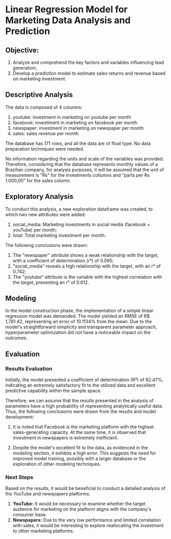 # Linear Regression Model for Marketing Data Analysis and Prediction

## Objective:
1. Analyze and comprehend the key factors and variables influencing lead generation;
2. Develop a prediction model to estimate sales returns and revenue based on marketing investment.

## Descriptive Analysis
The data is composed of 4 columns:
1. youtube: investment in marketing on youtube per month
2. facebook: investiment in marketing on facebook per month
3. newspaper: investment in marketing on newspaper per month
4. sales: sales revenue per month

The database has 171 rows, and all the data are of float type. No data preparation techniques were needed.

No information regarding the units and scale of the variables was provided. Therefore, considering that the database represents monthly values of a Brazilian company, for analysis purposes, it will be assumed that the unit of measurement is "Rs" for the investments collumns and "parts per Rs 1.000,00" for the sales column.

## Exploratory Analysis
To conduct this analysis, a new exploration dataframe was created, to which two new attributes were added:

1. social_media: Marketing investments in social media (facebook + youTube) per month;
2. total: Total marketing investment per month.

The following conclusions were drawn:

1. The "newspaper" attribute shows a weak relationship with the target, with a coefficient of determination (r²) of 0.065;
2. "social_media" reveals a high relationship with the target, with an r² of 0.742;
3. The "youtube" attribute is the variable with the highest correlation with the target, presenting an r² of 0.612.

## Modeling
In the model construction phase, the implementation of a simple linear regression model was demanded. The model yielded an RMSE of R$ 1,781.42, representing an error of 10.1134% from the mean. Due to the model's straightforward simplicity and transparent parameter approach, hyperparameter optimization did not have a noticeable impact on the outcomes.

## Evaluation

### Results Evaluation

Initially, the model presented a coefficient of determination (R²) of 92.47%, indicating an extremely satisfactory fit to the utilized data and excellent predictive capability within the sample space.

Therefore, we can assume that the results presented in the analysis of parameters have a high probability of representing analytically useful data. Thus, the following conclusions were drawn from the results and model development:

1. It is noted that Facebook is the marketing platform with the highest sales-generating capacity. At the same time, it is observed that investment in newspapers is extremely inefficient.

2. Despite the model's excellent fit to the data, as evidenced in the modeling section, it exhibits a high error. This suggests the need for improved model training, possibly with a larger database or the exploration of other modeling techniques.

### Next Steps

Based on the results, it would be beneficial to conduct a detailed analysis of the YouTube and newspapers platforms.

1. **YouTube:** It would be necessary to examine whether the target audience for marketing on the platform aligns with the company's consumer base.
2. **Newspapers:** Due to the very low performance and limited correlation with sales, it would be interesting to explore reallocating the investment to other marketing platforms.
